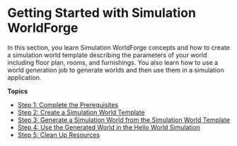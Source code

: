 # Getting Started with Simulation WorldForge<a name="getting-started-worlds"></a>

In this section, you learn Simulation WorldForge concepts and how to create a simulation world template describing the parameters of your world including floor plan, rooms, and furnishings\. You also learn how to use a world generation job to generate worlds and then use them in a simulation application\. 

**Topics**
+ [Step 1: Complete the Prerequisites](worlds-creating-getting-started-prereqs.md)
+ [Step 2: Create a Simulation World Template](worlds-creating-getting-started-template-gen.md)
+ [Step 3: Generate a Simulation World from the Simulation World Template](worlds-creating-getting-started-world-gen.md)
+ [Step 4: Use the Generated World in the Hello World Simulation](worlds-creating-getting-started-using-world.md)
+ [Step 5: Clean Up Resources](worlds-creating-getting-started-cleanup.md)